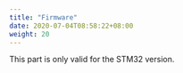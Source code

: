 ```yaml
---
title: "Firmware"
date: 2020-07-04T08:58:22+08:00
weight: 20
---
```


This part is only valid for the STM32 version.